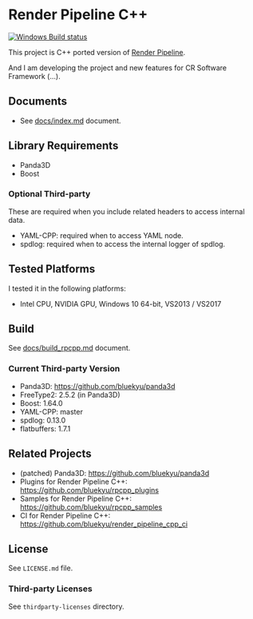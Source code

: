 # Render Pipeline C++

[![Windows Build status](https://ci.appveyor.com/api/projects/status/j6q88qp5sxskog5p/branch/master?svg=true)](https://ci.appveyor.com/project/bluekyu/render-pipeline-cpp/branch/master)

This project is C++ ported version of [Render Pipeline](https://github.com/tobspr/RenderPipeline).

And I am developing the project and new features for CR Software Framework (...).


## Documents
- See [docs/index.md](docs/index.md) document.



## Library Requirements
- Panda3D
- Boost

### Optional Third-party
These are required when you include related headers to access internal data.

- YAML-CPP: required when to access YAML node.
- spdlog: required when to access the internal logger of spdlog.



## Tested Platforms
I tested it in the following platforms:
- Intel CPU, NVIDIA GPU, Windows 10 64-bit, VS2013 / VS2017



## Build
See [docs/build_rpcpp.md](docs/build_rpcpp.md) document.

### Current Third-party Version
- Panda3D: https://github.com/bluekyu/panda3d
- FreeType2: 2.5.2 (in Panda3D)
- Boost: 1.64.0
- YAML-CPP: master
- spdlog: 0.13.0
- flatbuffers: 1.7.1



## Related Projects
- (patched) Panda3D: https://github.com/bluekyu/panda3d
- Plugins for Render Pipeline C++: https://github.com/bluekyu/rpcpp_plugins
- Samples for Render Pipeline C++: https://github.com/bluekyu/rpcpp_samples
- CI for Render Pipeline C++: https://github.com/bluekyu/render_pipeline_cpp_ci



## License
See `LICENSE.md` file.

### Third-party Licenses
See `thirdparty-licenses` directory.
